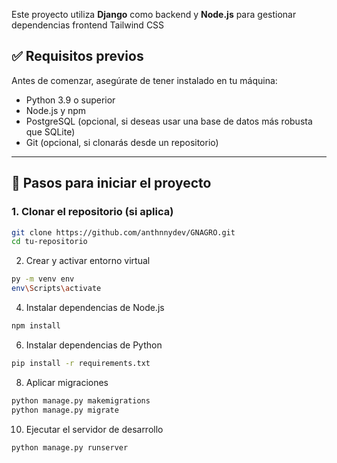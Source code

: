 Este proyecto utiliza **Django** como backend y **Node.js** para gestionar dependencias frontend Tailwind CSS

## ✅ Requisitos previos

Antes de comenzar, asegúrate de tener instalado en tu máquina:

- Python 3.9 o superior
- Node.js y npm
- PostgreSQL (opcional, si deseas usar una base de datos más robusta que SQLite)
- Git (opcional, si clonarás desde un repositorio)

---

## 🚀 Pasos para iniciar el proyecto

### 1. Clonar el repositorio (si aplica)

```bash
git clone https://github.com/anthnnydev/GNAGRO.git
cd tu-repositorio
```


2. Crear y activar entorno virtual
```bash
py -m venv env
env\Scripts\activate
```

4. Instalar dependencias de Node.js
```bash
npm install
```

6. Instalar dependencias de Python
```bash
pip install -r requirements.txt
```

8. Aplicar migraciones
```bash
python manage.py makemigrations
python manage.py migrate
```

10. Ejecutar el servidor de desarrollo
```bash   
python manage.py runserver
```
